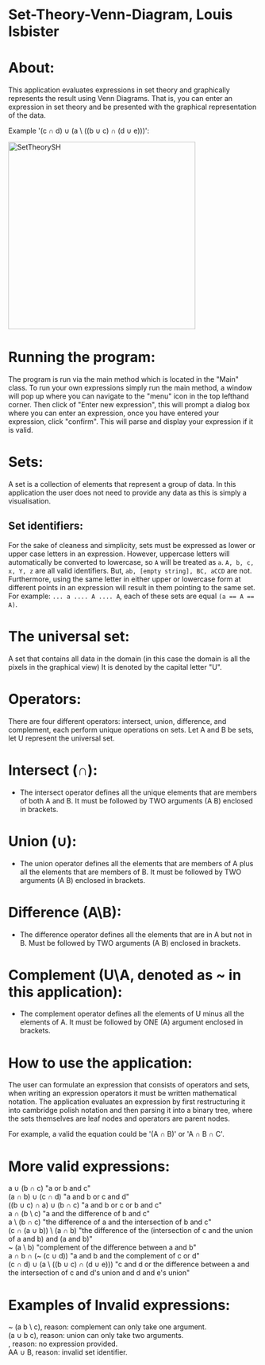 # Set-Theory-Venn-Diagram, Louis Isbister


# About:
This application evaluates expressions in set theory and graphically represents the result
using Venn Diagrams. That is, you can enter an expression in set theory and be presented
with the graphical representation of the data.

Example '(c ∩ d) ∪ (a \ ((b ∪ c) ∩ (d ∪ e)))':

<img width="377" alt="SetTheorySH" src="https://github.com/LouisIsbister/Set-Theory-Venn-Diagram/assets/104889878/d0e393b9-6c02-43e7-a570-7fa3d528f366">


# Running the program:
The program is run via the main method which is located in the "Main" class. 
To run your own expressions simply run the main method, a window will pop up where you can navigate to the "menu" icon in the top lefthand corner. Then click of "Enter new expression", this will prompt a dialog box where you can enter an expression, once you have entered your expression, click "confirm". This will parse and display your expression if it is valid.


# Sets:
A set is a collection of elements that represent a group of data. In this application the user does not need to provide any data as this is simply a visualisation.
## Set identifiers:
For the sake of cleaness and simplicity, sets must be expressed as lower or upper case
letters in an expression. However, uppercase letters will automatically be converted to
lowercase, so `A` will be treated as `a`.
`A, b, c, x, Y, z` are all valid identifiers. But, `ab, [empty string], BC, aCCD` are not.
Furthermore, using the same letter in either upper or lowercase form at different points in
an expression will result in them pointing to the same set. For example: `... a .... A .... A`, each of these sets are equal `(a == A == A)`.
# The universal set:
A set that contains all data in the domain (in this case the domain is all the pixels in the graphical view)
It is denoted by the capital letter "U".


# Operators:
There are four different operators: intersect, union, difference, and complement, each perform unique operations on sets.
Let A and B be sets, let U represent the universal set.
# Intersect (∩):
- The intersect operator defines all the unique elements that are members of both A and B. It must be followed by TWO arguments (A B) enclosed in brackets.
# Union (∪):
- The union operator defines all the elements that are members of A plus all the elements that are members of B. It must be followed by TWO arguments (A B) enclosed in brackets.
# Difference (A\B):
- The difference operator defines all the elements that are in A but not in B. Must be followed by TWO arguments (A B) enclosed in brackets.
# Complement (U\A, denoted as ~ in this application):
- The complement operator defines all the elements of U minus all the elements of A. It must be followed by ONE (A) argument enclosed in brackets.


# How to use the application:
The user can formulate an expression that consists of operators and sets, when writing an expression operators it must be written mathematical notation. The application evaluates an expression by first restructuring it into cambridge polish notation and then parsing it into a binary tree, where the sets themselves are leaf nodes and operators are parent nodes.

For example, a valid the equation could be '(A ∩ B)' or 'A ∩ B ∩ C'.  

# More valid expressions:  
a ∪ (b ∩ c)              "a or b and c"  
(a ∩ b) ∪ (c ∩ d)        "a and b or c and d"  
((b ∪ c) ∩ a) ∪ (b ∩ c)  "a and b or c or b and c"  
a ∩ (b \ c)              "a and the difference of b and c"  
a \ (b ∩ c)              "the difference of a and the intersection of b and c"  
(c ∩ (a ∪ b)) \ (a ∩ b)  "the difference of the (intersection of c and the union of a and b) and (a and b)"  
~ (a \ b)                 "complement of the difference between a and b"  
a ∩ b ∩ (~ (c ∪ d))       "a and b and the complement of c or d"  
(c ∩ d) ∪ (a \ ((b ∪ c) ∩ (d ∪ e))) "c and d or the difference between a and the intersection of c and d's union and d and e's union"  

# Examples of Invalid expressions:  
~ (a b \ c), reason: complement can only take one argument.  
(a ∪ b c), reason: union can only take two arguments.  
, reason: no expression provided.  
AA ∪ B, reason: invalid set identifier.  

